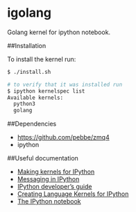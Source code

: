 igolang
=======

Golang kernel for ipython notebook.

##Installation

To install the kernel run:
```bash
$ ./install.sh

# to verify that it was installed run
$ ipython kernelspec list
Available kernels:
  python3
  golang
```

##Dependencies
- https://github.com/pebbe/zmq4
- ipython

##Useful documentation
- [Making kernels for IPython](https://ipython.org/ipython-doc/dev/development/kernels.html)
- [Messaging in IPython](https://ipython.org/ipython-doc/dev/development/messaging.html)
- [IPython developer’s guide](https://ipython.org/ipython-doc/dev/development/index.html)
- [Creating Language Kernels for IPython](http://andrew.gibiansky.com/blog/ipython/ipython-kernels/)
- [The IPython notebook](https://ipython.org/ipython-doc/3/notebook/index.html)